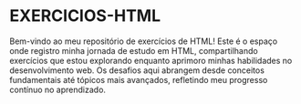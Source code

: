 # EXERCICIOS-HTML
Bem-vindo ao meu repositório de exercícios de HTML! Este é o espaço onde registro minha jornada de estudo em HTML, compartilhando exercícios que estou explorando enquanto aprimoro minhas habilidades no desenvolvimento web. Os desafios aqui abrangem desde conceitos fundamentais até tópicos mais avançados, refletindo meu progresso contínuo no aprendizado.

